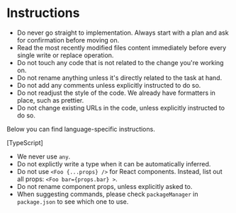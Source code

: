 # Instructions

- Do never go straight to implementation. Always start with a plan and ask for confirmation before moving on.
- Read the most recently modified files content immediately before every single write or replace operation.
- Do not touch any code that is not related to the change you're working on.
- Do not rename anything unless it's directly related to the task at hand.
- Do not add any comments unless explicitly instructed to do so.
- Do not readjust the style of the code. We already have formatters in place, such as prettier.
- Do not change existing URLs in the code, unless explicitly instructed to do so.

Below you can find language-specific instructions.

[TypeScript]

- We never use `any`.
- Do not explictly write a type when it can be automatically inferred.
- Do not use `<Foo {...props} />` for React components. Instead, list out all props: `<Foo bar={props.bar} >`.
- Do not rename component props, unless explicitly asked to.
- When suggesting commands, please check `packageManager` in `package.json` to see which one to use.
